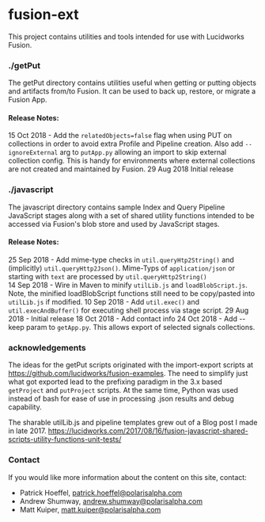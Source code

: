 # fusion-ext
This project contains utilities and tools intended for use with Lucidworks Fusion.

### ./getPut
The getPut directory contains utilities useful when getting or putting objects and artifacts from/to Fusion.
It can be used to back up, restore, or migrate a Fusion App.

#### Release Notes:
15 Oct 2018 - Add the `relatedObjects=false` flag when using PUT on collections in order to avoid extra Profile and Pipeline creation.  Also add `--ignoreExternal` arg to `putApp.py` allowing an import to skip external collection config.  This is handy for environments where external collections are not created and maintained by Fusion.
29 Aug 2018 Initial release

### ./javascript
The javascript directory contains sample Index and Query Pipeline JavaScript stages
along with a set of shared utility functions intended to be accessed via Fusion's blob store and used by
JavaScript stages.

#### Release Notes:
25 Sep 2018 - Add mime-type checks in `util.queryHtp2String()` and (implicitly) `util.queryHttp2Json()`. Mime-Typs of `application/json` or starting with `text` are processed by `util.queryHttp2String()`  
14 Sep 2018 - Wire in Maven to minify `utilLib.js` and `loadBlobScript.js`.  Note, the minified loadBlobScript functions still need to be copy/pasted into `utilLib.js` if modified.
10 Sep 2018 -  Add `util.exec()` and `util.execAndBuffer()` for executing shell process via stage script.
29 Aug 2018 - Initial release
18 Oct 2018 - Add contact info
24 Oct 2018 - Add --keep param to `getApp.py`.  This allows export of selected signals collections.

### acknowledgements
The ideas for the getPut scripts originated with the import-export scripts 
at https://github.com/lucidworks/fusion-examples.  The need to simplify 
just what got exported lead to the prefixing paradigm in the 3.x based
`getProject` and `putProject` scripts.  At the same time, Python was used 
instead of bash for ease of use in processing .json results and debug capability.

The sharable utilLib.js and pipeline templates grew out of a Blog post I made
in late 2017. https://lucidworks.com/2017/08/16/fusion-javascript-shared-scripts-utility-functions-unit-tests/

### Contact
If you would like more information about the content on this site, contact:
- Patrick Hoeffel, patrick.hoeffel@polarisalpha.com
- Andrew Shumway, andrew.shumway@polarisalpha.com
- Matt Kuiper, matt.kuiper@polarisalpha.com
